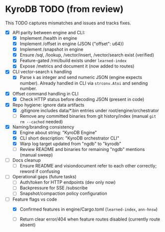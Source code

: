 # KyroDB TODO (from review)

This TODO captures mismatches and issues and tracks fixes.

- [x] API parity between engine and CLI:
  - [x] Implement /health in engine
  - [x] Implement /offset in engine (JSON {"offset": u64})
  - [x] Implement /snapshot in engine
  - [x] Ensure /sql, /lookup, /vector/insert, /vector/search exist (verified)
  - [x] Feature-gated /rmi/build exists under `learned-index`
  - [x] Expose /metrics and document it (now added to routes)

- [x] CLI vector-search `k` handling
  - [x] Parse `k` as integer and send numeric JSON (engine expects number). Already handled in CLI via `strconv.Atoi` and sending number.

- [x] Offset command handling in CLI
  - [x] Check HTTP status before decoding JSON (present in code)

- [x] Repo hygiene: ignore data artifacts
  - [x] .gitignore includes data/*.bin entries under root/engine/orchestrator
  - [ ] Remove any committed binaries from git history/index (manual `git rm --cached` needed)

- [x] Naming/branding consistency
  - [x] Engine about string: "KyroDB Engine"
  - [x] CLI short description: "KyroDB orchestrator CLI"
  - [x] Warp log target updated from "ngdb" to "kyrodb"
  - [ ] Review README and binaries for remaining "ngdb" mentions (manual sweep)

- [ ] Docs cleanup
  - [ ] Ensure README and visiondocument refer to each other correctly; reword if confusing

- [ ] Operational gaps (future tasks)
  - [ ] Auth/token for HTTP endpoints (dev only now)
  - [ ] Backpressure for SSE /subscribe
  - [ ] Snapshot/compaction policy configuration

- [ ] Feature flags vs code
  - [x] Confirmed features in engine/Cargo.toml (`learned-index`, `ann-hnsw`)
  - [ ] Return clear error/404 when feature routes disabled (currently route absent)

